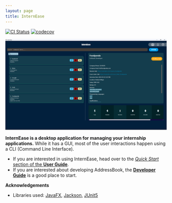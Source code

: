 ```yaml
---
layout: page
title: InternEase
---
```


[![CI Status](https://github.com/AY2223S2-CS2103T-W15-4/tp/workflows/Java%20CI/badge.svg)](https://github.com/AY2223S2-CS2103T-W15-4/tp/actions)
[![codecov](https://codecov.io/gh/AY2223S2-CS2103T-W15-4/tp/branch/master/graph/badge.svg?token=MVV9ABQAS8)](https://codecov.io/gh/AY2223S2-CS2103T-W15-4/tp)

![Ui](https://github.com/AY2223S2-CS2103T-W15-4/tp/blob/master/docs/images/Ui.png)

**InternEase is a desktop application for managing your internship applications.** While it has a GUI, most of the user interactions happen using a CLI (Command Line Interface).

* If you are interested in using InternEase, head over to the [_Quick Start_ section of the **User Guide**](UserGuide.html#quick-start).
* If you are interested about developing AddressBook, the [**Developer Guide**](DeveloperGuide.html) is a good place to start.


**Acknowledgements**

* Libraries used: [JavaFX](https://openjfx.io/), [Jackson](https://github.com/FasterXML/jackson), [JUnit5](https://github.com/junit-team/junit5)
